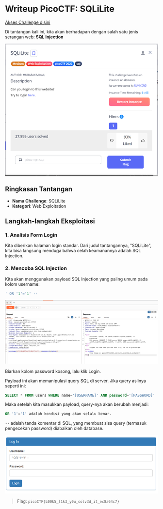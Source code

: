 # Writeup PicoCTF: SQLiLite

[Akses Challenge disini](https://play.picoctf.org/practice/challenge/304?page=1&search=sql)

Di tantangan kali ini, kita akan berhadapan dengan salah satu jenis serangan web: **SQL Injection**

![Image 1](https://github.com/bielnzar/Kelas-KWA-2025/blob/main/week2-injection/mandiri/images/sqlilite/1.png)

## Ringkasan Tantangan

-   **Nama Challenge**: SQLiLite
-   **Kategori**: Web Exploitation

## Langkah-langkah Eksploitasi

### 1. Analisis Form Login

Kita diberikan halaman login standar. Dari judul tantangannya, "SQLiLite", kita bisa langsung menduga bahwa celah keamanannya adalah SQL Injection.

### 2. Mencoba SQL Injection

Kita akan menggunakan payload SQL Injection yang paling umum pada kolom username:

```sql
' OR '1'='1' --
```

![Image 2](https://github.com/bielnzar/Kelas-KWA-2025/blob/main/week2-injection/mandiri/images/sqlilite/2.png)

Biarkan kolom password kosong, lalu klik Login.

Payload ini akan memanipulasi query SQL di server. Jika query aslinya seperti ini:
```sql
SELECT * FROM users WHERE name='[USERNAME]' AND password='[PASSWORD]'
```
Maka setelah kita masukkan payload, query-nya akan berubah menjadi:
```sql
OR '1'='1' adalah kondisi yang akan selalu benar.
```
`--` adalah tanda komentar di SQL, yang membuat sisa query (termasuk pengecekan password) diabaikan oleh database.

![Image 3](https://github.com/bielnzar/Kelas-KWA-2025/blob/main/week2-injection/mandiri/images/sqlilite/3.png)

> Flag: `picoCTF{L00k5_l1k3_y0u_solv3d_it_ec8a64c7}`